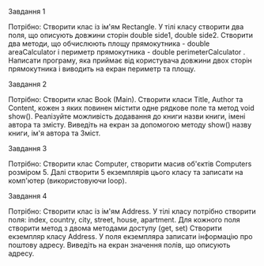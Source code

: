 Завдання 1

Потрібно: Створити клас із ім'ям Rectangle. У тілі класу створити два поля, що описують довжини сторін double side1, double side2. Створити два методи, що обчислюють площу прямокутника - double areaCalculator  і периметр прямокутника - double perimeterCalculator . Написати програму, яка приймає від користувача довжини двох сторін прямокутника і виводить на екран периметр та площу.

Завдання 2


Потрібно: Створити клас Book (Main). Створити класи Title, Author та Content, кожен з яких повинен містити одне рядкове поле та метод void show(). Реалізуйте можливість додавання до книги назви книги, імені автора та змісту. Виведіть на екран за допомогою методу show() назву книги, ім'я автора та Зміст.

Завдання 3

Потрібно: Створити клас Computer, створити масив об'єктів Computers розміром 5. Далі створити 5 екземплярів цього класу та записати на комп'ютер (використовуючи loop).

Завдання 4

Потрібно: Створити клас із ім'ям Address. У тілі класу потрібно створити поля: index, country, city, street, house, apartment. Для кожного поля створити метод з двома методами доступу (get, set) Створити екземпляр класу Address. У поля екземпляра записати інформацію про поштову адресу. Виведіть на екран значення полів, що описують адресу.
